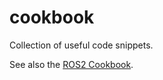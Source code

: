 # cookbook
Collection of useful code snippets.

See also the [ROS2 Cookbook](https://github.com/mikeferguson/ros2_cookbook).
